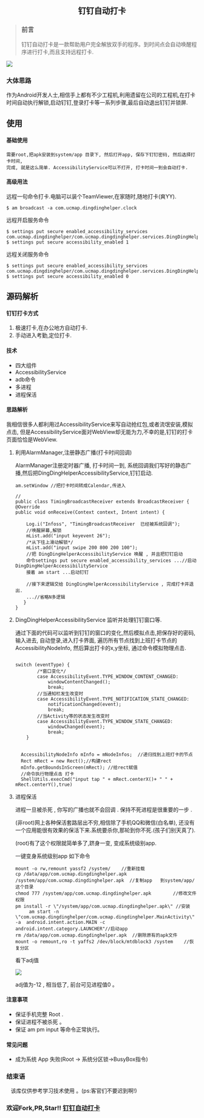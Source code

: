 ## <center/>钉钉自动打卡
>### 前言
>钉钉自动打卡是一款帮助用户完全解放双手的程序。到时间点会自动唤醒程序进行打卡,而且支持远程打卡.


![](./helper2.png)


### 大体思路
作为Android开发人士,相信手上都有不少工程机,利用遗留在公司的工程机,在打卡时间自动执行解锁,启动钉钉,登录打卡等一系列步骤,最后自动退出钉钉并锁屏.


## 使用

#### 基础使用
	需要root,把apk安装到system/app 目录下, 然后打开app, 保存下钉钉密码, 然后选择打卡时间,
	完成, 就是这么简单. AccessibilityService可以不打开, 打卡时间一到会自动打卡.
#### 高级用法
	
   远程一句命令打卡.电脑可以装个TeamViewer,在家随时,随地打卡(爽YY).
   
  `$ am broadcast -a com.ucmap.dingdinghelper.clock `
   
   
   远程开启服务命令
   
 
    $ settings put secure enabled_accessibility_services  com.ucmap.dingdinghelper/com.ucmap.dingdinghelper.services.DingDingHelperAccessibilityService
    $ settings put secure accessibility_enabled 1
   
   
	
   远程关闭服务命令

	$ settings put secure enabled_accessibility_services  com.ucmap.dingdinghelper/com.ucmap.dingdinghelper.services.DingDingHelperAccessibilityService
	$ settings put secure accessibility_enabled 0
	


## 源码解析

#### 钉钉打卡方式
1. 极速打卡,在办公地方自动打卡.
2. 手动进入考勤,定位打卡.


#### 技术
* 四大组件
* AccessibilityService
* adb命令
* 多进程
* 进程保活

#### 思路解析
我相信很多人都利用过AccessibilityService来写自动抢红包,或者流氓安装,模拟点击, 但是AccessibilityService面对WebView却无能为力,不幸的是,钉钉的打卡页面恰恰是WebView.

1. 利用AlarmManager,注册静态广播(打卡时间回调)

	AlarmManager注册定时器广播, 打卡时间一到, 系统回调我们写好的静态广播,然后把DingDingHelperAccessibilityService,钉钉启动.
	
	```
	am.setWindow //把打卡时间转成Calendar,传进入
	```
	
	```
	//
	public class TimingBroadcastReceiver extends BroadcastReceiver {
    @Override
    public void onReceive(Context context, Intent intent) {

        Log.i("Infoss", "TimingBroadcastReceiver  已经被系统回调");
        //唤醒屏幕,解锁
        mList.add("input keyevent 26");
        /*从下往上滑动解锁*/
        mList.add("input swipe 200 800 200 100");
        //把 DingDingHelperAccessibilityService 唤醒 , 并且把钉钉启动
        命令settings put secure enabled_accessibility_services ...//启动DingDingHelperAccessibilityService
        接着 am start ...启动钉钉
        
        //接下来逻辑交给 DingDingHelperAccessibilityService , 完成打卡并退出.
        ...//省略N多逻辑
       }
    }

	```
	
	
2. DingDingHelperAccessibilityService 监听并处理钉钉窗口等.

	通过下面的代码可以监听到钉钉的窗口的变化,然后模拟点击,把保存好的密码,输入进去, 自动登录,进入打卡界面, 遍历所有节点找到上班打卡节点的AccessibilityNodeInfo, 然后算出打卡的x,y坐标, 通过命令模拟物理点击.
	
	```
	
	switch (eventType) {
            /*窗口变化*/
            case AccessibilityEvent.TYPE_WINDOW_CONTENT_CHANGED:
                windowContentChanged();
                break;
            //当通知栏发生改变时
            case AccessibilityEvent.TYPE_NOTIFICATION_STATE_CHANGED:
                notificationChanged(event);
                break;
            //当Activity等的状态发生改变时
            case AccessibilityEvent.TYPE_WINDOW_STATE_CHANGED:
                windowChanged(event);
                break;
        }
        
	```	
	
	
	```	
 	  AccessibilityNodeInfo mInfo = mNodeInfos;  //递归找到上班打卡的节点
 	  Rect mRect = new Rect();//构建rect
	  mInfo.getBoundsInScreen(mRect); //给rect赋值
 	  //命令执行物理点击 打卡
	  ShellUtils.execCmd("input tap " + mRect.centerX()+ " " + 	  mRect.centerY(),true)	
	```
	
3. 进程保活
	
	进程一旦被杀死 , 你写的广播也就不会回调 . 保持不死进程是很重要的一步 .
	
	(非root)网上各种保活套路层出不穷,相信除了手机QQ和微信(白名单), 还没有一个应用能很有效果的保活下来.系统要杀你,那轮到你不死.(孩子们别天真了).
	
	(root)有了这个权限就简单多了,跻身一变, 变成系统级别app.
	
	一键变身系统级别app 如下命令
	
	
	```
	mount -o rw,remount yassf2 /system/    //重新挂载
	cp /data/app/com.ucmap.dingdinghelper.apk   /system/app/com.ucmap.dingdinghelper.apk  //复制app	到system/app/ 这个目录
	chmod 777 /system/app/com.ucmap.dingdinghelper.apk        //修改文件权限
	pm install -r \"/system/app/com.ucmap.dingdinghelper.apk\" //安装
		 am start -n \"com.ucmap.dingdinghelper/com.ucmap.dingdinghelper.MainActivity\" -a 	android.intent.action.MAIN -c android.intent.category.LAUNCHER"//启动app
	rm /data/app/com.ucmap.dingdinghelper.apk  //删除原有的apk文件
	mount -o remount,ro -t yaffs2 /dev/block/mtdblock3 /system    //恢复分区
	```
	
	看下adj值
	
	![](./adj.png)
	
	adj值为-12 , 相当低了, 前台可见进程值0 。
	
#### 注意事项
* 保证手机完整 Root .
* 保证进程不被杀死 。 
* 保证 am pm input 等命令正常执行。

#### 常见问题
* 成为系统 App 失败(Root -> 系统分区锁->BusyBox指令)
		

### 结束语
    该库仅供参考学习技术使用 。(ps:客官们不要迟到啊!)
    
### 欢迎Fork,PR,Star!!  [钉钉自动打卡](https://github.com/Justson/DingDingHelper.git)   

 
	





